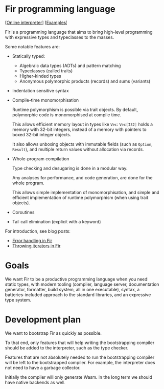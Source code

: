 # Fir programming language

\[[Online interpreter]\]
\[[Examples]\]

[Online interpreter]: https://fir-lang.github.io
[Examples]: https://github.com/fir-lang/fir/tree/main/examples

Fir is a programming language that aims to bring high-level programming with
expressive types and typeclasses to the masses.

Some notable features are:

- Statically typed:
  - Algebraic data types (ADTs) and pattern matching
  - Typeclasses (called traits)
  - Higher-kinded types
  - Anonymous polymorphic products (records) and sums (variants)

- Indentation sensitive syntax

- Compile-time monomorphisation

  Runtime polymorphism is possible via trait objects. By default, polymorphic
  code is monomorphised at compile time.

  This allows efficient memory layout in types like `Vec`: `Vec[I32]` holds a
  memory with 32-bit integers, instead of a memory with pointers to boxed
  32-bit integer objects.

  It also allows unboxing objects with immutable fields (such as `Option`,
  `Result`), and multiple return values without allocation via records.

- Whole-program compilation

  Type checking and desugaring is done in a modular way.

  Any analyses for performance, and code generation, are done for the whole
  program.

  This allows simple implementation of monomorphisation, and simple and
  efficient implementation of runtime polymorphism (when using trait objects).

- Coroutines

- Tail call elimination (explicit with a keyword)

For introduction, see blog posts:

- [Error handling in Fir][1]
- [Throwing iterators in Fir][2]

[1]: https://osa1.net/posts/2025-01-18-fir-error-handling.html
[2]: https://osa1.net/posts/2025-04-17-throwing-iterators-fir.html

# Goals

We want Fir to be a productive programming language when you need static types,
with modern tooling (compiler, language server, documentation generator,
formatter, build system, all in one executable), syntax, a batteries-included
approach to the standard libraries, and an expressive type system.

# Development plan

We want to bootstrap Fir as quickly as possible.

To that end, only features that will help writing the bootstrapping compiler
should be added to the interpreter, such as the type checker.

Features that are not absolutely needed to run the bootstrapping compiler will
be left to the bootstrapped compiler. For example, the interpreter does not
need to have a garbage collector.

Initially the compiler will only generate Wasm. In the long term we should have
native backends as well.
